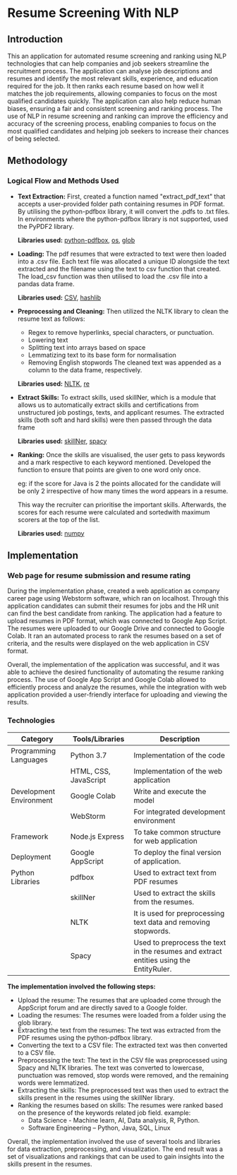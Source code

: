 # Resume Screening With NLP
## Introduction
This an application for automated resume screening and ranking using NLP technologies that can help companies and job seekers streamline the recruitment process. The application can analyse job descriptions and resumes and identify the most relevant skills, experience, and education required for the job. It then ranks each resume based on how well it matches the job requirements, allowing companies to focus on the most qualified candidates quickly.  The application can also help reduce human biases, ensuring a fair and consistent screening and ranking process. The use of NLP in resume screening and ranking can improve the efficiency and accuracy of the screening process, enabling companies to focus on the most qualified candidates and helping job seekers to increase their chances of being selected.

## Methodology
### Logical Flow and Methods Used 

- **Text Extraction:** First, created a function named "extract_pdf_text" that accepts a user-provided folder path containing resumes in PDF format. By utilising the python-pdfbox library, it will convert the .pdfs to .txt files. In environments where the python-pdfbox library is not supported, used the PyPDF2 library. 

	**Libraries used:** 
		[python-pdfbox](https://en.wikipedia.org/wiki/PDFBox), 
		[os](https://www.geeksforgeeks.org/os-module-python-examples/), 
		[glob](https://docs.python.org/3/library/glob.html)

- **Loading:** The pdf resumes that were extracted to text were then loaded into a .csv file. Each text file was allocated a unique ID alongside the text extracted and the filename using the text to csv function that created. The load_csv function was then utilised to load the .csv file into a pandas data frame. 

	**Libraries used:** 
	[CSV](https://www.activestate.com/resources/quick-reads/hat-is-pandas-in-python-everything-you-need-to-know/),
	[hashlib](https://vegibit.com/what-is-python-hashlib/#:~:text=hashlib%20is%20a%20module%20in,output%20called%20a%20hash%20value.)

- **Preprocessing and Cleaning:** Then utilized the NLTK library to clean the resume text as follows:
	- Regex to remove hyperlinks, special characters, or punctuation.
	- Lowering text
	- Splitting text into arrays based on space
	- Lemmatizing text to its base form for normalisation
	- Removing English stopwords
	The cleaned text was appended as a column to the data frame, respectively.

	**Libraries used:** 
	[NLTK](https://www.analyticsvidhya.com/blog/2021/07/getting-started-with-nlp-using-nltk-library/#:~:text=NLTK%20is%20a%20standard%20python,for%20NLP%20and%20Computational%20Linguistics.), 
	[re](https://developers.google.com/edu/python/regular-expressions#:~:text=The%20Python%20%22re%22%20module%20provides,that%20pattern%20within%20the%20string.)

- **Extract Skills:** To extract skills, used skillNer, which is a module that allows us to automatically extract skills and certifications from unstructured job postings, texts, and applicant resumes. The extracted skills (both soft and hard skills) were then passed through the data frame 

	**Libraries used:**
	[skillNer](https://pypi.org/project/skillNer/#:~:text=SkillNer%20is%20an%20NLP%20module,linker%20to%20prevent%20skill%20duplications.), 
	[spacy](https://realpython.com/natural-language-processing-spacy-python/#:~:text=spaCy%20is%20a%20free%2C%20open,general%2Dpurpose%20natural%20language%20processing.)

- **Ranking:** Once the skills are visualised, the user gets to pass keywords and a mark respective to each keyword mentioned. Developed the function to ensure that points are given to one word only once.
	
	eg: if the score for Java is 2 the points allocated for the candidate will be only 2 irrespective of how many times the word appears in a resume. 
	
	This way the recruiter can prioritise the important skills. Afterwards, the scores for each resume were calculated and sortedwith maximum scorers at the top of the list.

	**Libraries used:** [numpy](https://www.w3schools.com/python/numpy/numpy_intro.asp#:~:text=What%20is%20NumPy%3F,you%20can%20use%20it%20freely.)

## Implementation
### Web page for resume submission and resume rating
During the implementation phase, created a web application as company career page using Webstorm software, which ran on localhost. Through this application candidates can submit their resumes for jobs and the HR unit can find the best candidate from ranking. The application had a feature to upload resumes in PDF format, which was connected to Google App Script. The resumes were uploaded to our Google Drive and connected to Google Colab.
It ran an automated process to rank the resumes based on a set of criteria, and the results were displayed on the web application in CSV format.

Overall, the implementation of the application was successful, and it was able to achieve the desired functionality of automating the resume ranking process. The use of Google App Script and Google Colab allowed to efficiently process and analyze the resumes, while the integration with web application provided a user-friendly interface for uploading and viewing the results.

### Technologies

| Category                  | Tools/Libraries              | Description                                |
| -------------------------| ----------------------------| -------------------------------------------|
| Programming Languages    | Python 3.7                  | Implementation of the code                 |
|                           | HTML, CSS, JavaScript       | Implementation of the web application      |
| Development Environment   | Google Colab                | Write and execute the model                 |
|                           | WebStorm                    | For integrated development environment      |
| Framework                 | Node.js Express             | To take common structure for web application|
| Deployment                | Google AppScript            | To deploy the final version of application. |
| Python Libraries          | pdfbox                      | Used to extract text from PDF resumes       |
|                           | skillNer                    | Used to extract the skills from the resumes.|
|                           | NLTK                        | It is used for preprocessing text data and removing stopwords.|
|                           | Spacy                       | Used to preprocess the text in the resumes and extract entities using the EntityRuler.|

**The implementation involved the following steps:**
-	Upload the resume: The resumes that are uploaded come through the AppScript forum and are directly saved to a Google folder.
-	Loading the resumes: The resumes were loaded from a folder using the glob library.
-	Extracting the text from the resumes: The text was extracted from the PDF resumes using the python-pdfbox library.
-	Converting the text to a CSV file: The extracted text was then converted to a CSV file.
-	Preprocessing the text: The text in the CSV file was preprocessed using Spacy and NLTK libraries. The text was converted to lowercase, punctuation was removed, stop words were removed, and the remaining words were lemmatized.
-	Extracting the skills: The preprocessed text was then used to extract the skills present in the resumes using the skillNer library.
-	Ranking the resumes based on skills: The resumes were ranked based on the presence of the keywords related job field. example:
	- Data Science - Machine learn, AI,  Data analysis,  R,  Python.
	- Software Engineering – Python, Java, SQL, Linux

Overall, the implementation involved the use of several tools and libraries for data extraction, preprocessing, and visualization. The end result was a set of visualizations and rankings that can be used to gain insights into the skills present in the resumes.


